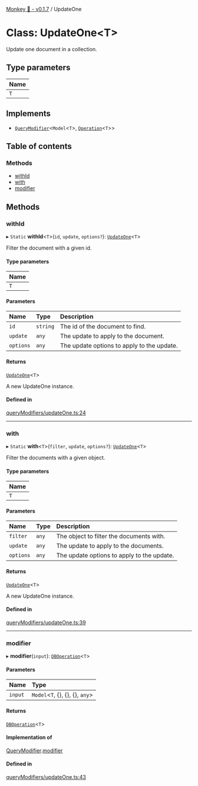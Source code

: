 [Monkey 🐒 - v0.1.7](../README.md) / UpdateOne

# Class: UpdateOne<T\>

Update one document in a collection.

## Type parameters

| Name |
| :------ |
| `T` |

## Implements

- [`QueryModifier`](../interfaces/QueryModifier.md)<`Model`<`T`\>, [`Operation`](../interfaces/Operation.md)<`T`\>\>

## Table of contents

### Methods

- [withId](UpdateOne.md#withid)
- [with](UpdateOne.md#with)
- [modifier](UpdateOne.md#modifier)

## Methods

### withId

▸ `Static` **withId**<`T`\>(`id`, `update`, `options?`): [`UpdateOne`](UpdateOne.md)<`T`\>

Filter the document with a given id.

#### Type parameters

| Name |
| :------ |
| `T` |

#### Parameters

| Name | Type | Description |
| :------ | :------ | :------ |
| `id` | `string` | The id of the document to find. |
| `update` | `any` | The update to apply to the document. |
| `options` | `any` | The update options to apply to the update. |

#### Returns

[`UpdateOne`](UpdateOne.md)<`T`\>

A new UpdateOne instance.

#### Defined in

[queryModifiers/updateOne.ts:24](https://github.com/bpisano/monkey/blob/4b4580e/src/queryModifiers/updateOne.ts#L24)

___

### with

▸ `Static` **with**<`T`\>(`filter`, `update`, `options?`): [`UpdateOne`](UpdateOne.md)<`T`\>

Filter the documents with a given object.

#### Type parameters

| Name |
| :------ |
| `T` |

#### Parameters

| Name | Type | Description |
| :------ | :------ | :------ |
| `filter` | `any` | The object to filter the documents with. |
| `update` | `any` | The update to apply to the documents. |
| `options` | `any` | The update options to apply to the update. |

#### Returns

[`UpdateOne`](UpdateOne.md)<`T`\>

A new UpdateOne instance.

#### Defined in

[queryModifiers/updateOne.ts:39](https://github.com/bpisano/monkey/blob/4b4580e/src/queryModifiers/updateOne.ts#L39)

___

### modifier

▸ **modifier**(`input`): [`DBOperation`](DBOperation.md)<`T`\>

#### Parameters

| Name | Type |
| :------ | :------ |
| `input` | `Model`<`T`, {}, {}, {}, `any`\> |

#### Returns

[`DBOperation`](DBOperation.md)<`T`\>

#### Implementation of

[QueryModifier](../interfaces/QueryModifier.md).[modifier](../interfaces/QueryModifier.md#modifier)

#### Defined in

[queryModifiers/updateOne.ts:43](https://github.com/bpisano/monkey/blob/4b4580e/src/queryModifiers/updateOne.ts#L43)
